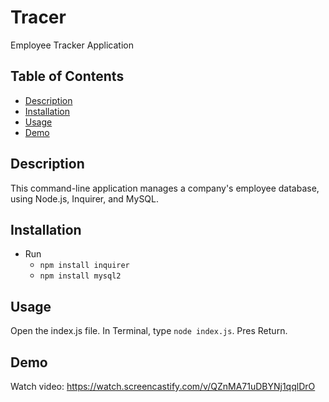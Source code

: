 # Tracer
Employee Tracker Application

  ## Table of Contents
  - [Description](#description)
  - [Installation](#installation)
  - [Usage](#usage)
  - [Demo](#demo)

  ## Description
  This command-line application manages a company's employee database, using Node.js, Inquirer, and MySQL. 
  
  ## Installation
  - Run 
    * `npm install inquirer`
    * `npm install mysql2`

  ## Usage
  Open the index.js file. In Terminal, type `node index.js`. Pres Return.

  ## Demo
  Watch video: https://watch.screencastify.com/v/QZnMA71uDBYNj1qqlDrO